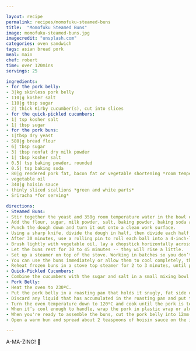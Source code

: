 ```yaml
---

layout: recipe
permalink: recipes/momofuku-steamed-buns
title:  "Momofuku Steamed Buns"
image: momofuku-steamed-buns.jpg
imagecredit: "unsplash.com"
categories: oven sandwich
tags: asian bread pork
meal: main
chef: robert
time: over 120mins
servings: 25

ingredients:
- for the pork belly:
- 3|kg skinless pork belly
- 110|g kosher salt
- 110|g tbsp sugar
- 2| thick Kirby cucumber(s), cut into slices
- for the quick-pickled cucumbers:
- 1| tsp kosher salt
- 1| tbsp sugar
- for the pork buns:
- 1|tbsp dry yeast
- 580|g bread flour
- 6| tbsp sugar
- 3| tbsp nonfat dry milk powder
- 1| tbsp kosher salt
- 0.5| tsp baking powder, rounded
- 0.5| tsp baking soda
- 80|g rendered pork fat, bacon fat or vegetable shortening *room temperature*
- vegetable oil
- 340|g hoisin sauce
- thinly sliced scallions *green and white parts*
- Sriracha *for serving*

directions:
- Steamed Buns:
- Stir together the yeast and 350g room temperature water in the bowl of a stand mixer fitted with a dough hook. 
- Add the flour, sugar, milk powder, salt, baking powder, baking soda and fat and mix on the lowest speed setting for 8 to 10 minutes. The dough should gather together into a ball on the hook. - Lightly oil a large bowl and put the dough in it, turning it over to coat it with the oil. Cover the bowl with a dry kitchen towel and put it in a warm place and let the dough rise until it doubles in size, about 1 hour 15 minutes.
- Punch the dough down and turn it out onto a clean work surface. 
- Using a sharp knife, divide the dough in half, then divide each half into 5 equal pieces. Gently roll the pieces into logs, then cut each log into 5 pieces, making 50 pieces total. They should be about the size of a Ping-Pong ball and weigh about 25 grams each. Roll each piece into a ball and set them on baking sheets. Cover them loosely with plastic wrap and let them rise for 30 minutes. While they're rising, cut out fifty 4-inch squares of parchment paper.
- After 30 minutes, use a rolling pin to roll each ball into a 4-inch-long oval. 
- Brush lightly with vegetable oil, lay a chopstick horizontally across the center of the oval and fold the oval over onto itself to form a bun. Gently pull out the chopstick, leaving the bun folded, and transfer it to a square of parchment paper. Put it back under the plastic wrap and form the rest of the buns. 
- Let the buns rest for 30 to 45 minutes -- they will rise a little.
- Set up a steamer on top of the stove. Working in batches so you don’t crowd the steamer, steam the buns on the parchment squares for 10 minutes. 
- You can use the buns immediately or allow them to cool completely, then put them in plastic freezer bags and freeze for up to 2 months. 
- Reheat frozen buns in a stove top steamer for 2 to 3 minutes, until puffy, soft, and warmed all the way through. Freeze half the buns in airtight bags for another time.
- Quick-Pickled Cucumbers:
- Combine the cucumbers with the sugar and salt in a small mixing bowl and toss to coat. Let sit for 5 to 10 minutes. Use right away or refrigerate for up to 4 hours.
- Pork Belly:
- Heat the oven to 230ºC.
- Put the pork belly in a roasting pan that holds it snugly, fat side up. Combine 110g salt and 110g sugar in a small bowl and rub all over the pork. Cover with plastic wrap and refrigerate for at least 6 hours, and no longer than 24.
- Discard any liquid that has accumulated in the roasting pan and put the pork belly in the oven. Cook for 1 hour, basting it with the rendered fat halfway through, until it's golden brown.
- Turn the oven temperature down to 120ºC and cook until the pork is tender, another 1 hour and 15 minutes or so. Transfer the pork to a plate, decant the fat and the meat juices from the pan and reserve it for the buns. Allow the pork to cool slightly.
- When it’s cool enough to handle, wrap the pork in plastic wrap or aluminum foil and put it in the fridge until it’s thoroughly chilled and firm. *you can skip this step if you’re pressed for time, but the only way to get neat, nice-looking slices is to chill the belly thoroughly before slicing it*
- When you're ready to assemble the buns, cut the pork belly into 12mm-slices and just big enough to fit your buns. Warm them in a pan over medium heat for a minute or two, until soft and heated through.
- Open a warm bun and spread about 2 teaspoons of hoisin sauce on the inside. Add 2 pieces of pork belly, then a couple slices of pickle. Add a scattering of scallion and a squirt of Sriracha if you like. Repeat with the remaining buns, and eat!

---
```


A-MA-ZING! 🔪